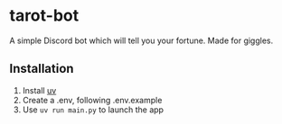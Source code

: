 # tarot-bot

A simple Discord bot which will tell you your fortune. Made for giggles.

## Installation

1. Install [uv](https://docs.astral.sh/uv/getting-started/installation/)
1. Create a .env, following .env.example
1. Use `uv run main.py` to launch the app
